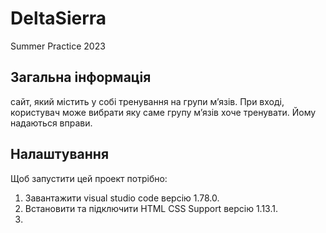 # DeltaSierra
Summer Practice 2023

## Загальна інформація
сайт, який містить у собі тренування на групи м’язів. При вході, користувач  може вибрати яку саме групу м’язів хоче тренувати. Йому надаються вправи. 

## Налаштування
Щоб запустити цей проект потрібно: 
1) Завантажити visual studio code версію 1.78.0.
2) Встановити та підключити HTML CSS Support версію 1.13.1.
3) 
